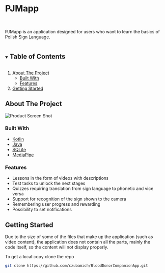 # PJMapp


<!-- PROJECT LOGO -->
<br />
  <p align="left">
    PJMapp is an application designed for users who want to learn the basics of Polish Sign Language.
</p>

<!-- TABLE OF CONTENTS -->
<details open="open">
  <summary><h2 style="display: inline-block">Table of Contents</h2></summary>
  <ol>
    <li>
      <a href="#about-the-project">About The Project</a>
      <ul>
        <li><a href="#built-with">Built With</a></li>
        <li><a href="#features">Features</a></li>
      </ul>
    </li>
    <li>
      <a href="#getting-started">Getting Started</a>
    </li>
  </ol>
</details>



<!-- ABOUT THE PROJECT -->
## About The Project

![Product Screen Shot](https://github.com/annasli378/PJMapp/blob/master/)

### Built With

* [Kotlin](https://kotlinlang.org/)
* [Java](https://docs.oracle.com/javase/8/docs/technotes/guides/language/index.html)
* [SQLite](https://www.devart.com/litedac/features.html?gclid=Cj0KCQjw3JanBhCPARIsAJpXTx5td1BJGCOnxJPeVH9fV2RNtVE-BvexcpeKcNK75Q0lIUrK00HVaa4aAvgiEALw_wcB)
* [MediaPipe](https://developers.google.com/mediapipe)

### Features
* Lessons in the form of videos with descriptions
* Test tasks to unlock the next stages
* Quizzes requiring translation from sign language to phonetic and vice versa
* Support for recognition of the sign shown to the camera
* Remembering user progress and rewarding
* Possibility to set notifications

<!-- GETTING STARTED -->
## Getting Started

Due to the size of some of the files that make up the application (such as video content), the application does not contain all the parts, mainly the code itself, so the content will not display properly.

To get a local copy clone the repo
   ```sh
   git clone https://github.com/czubamich/BloodDonorCompanionApp.git
   ```






<!-- README created using the following template -->
<!-- https://github.com/othneildrew/Best-README-Template -->
